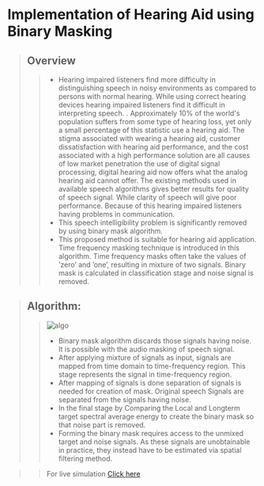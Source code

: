 # Implementation of Hearing Aid using Binary Masking

>## Overview
>> * Hearing impaired listeners find more difficulty in distinguishing speech in noisy environments as compared to persons with normal hearing. While using correct hearing devices hearing impaired listeners find it difficult in interpreting speech. . Approximately 10% of the world's population suffers from some type of hearing loss, yet only a small percentage of this statistic use a hearing aid. The stigma associated with wearing a hearing aid, customer dissatisfaction with hearing aid performance, and the cost associated with a high performance solution are all causes of low market penetration the use of digital signal processing, digital hearing aid now offers what the analog hearing aid cannot offer. The existing methods used in available speech algorithms gives better results for quality of speech signal. While clarity of speech will give poor performance. Because of this hearing impaired listeners having problems in communication.<br/>
>> * This speech intelligibility problem is significantly removed by using binary mask algorithm.<br/>
>>* This proposed method is suitable for hearing aid application. Time frequency masking technique is introduced in this algorithm. Time frequency masks often take the values of ’zero’ and ’one’, resulting in mixture of two signals. Binary mask is calculated in classification stage and noise signal is removed.<br/>

>## Algorithm:
>> ![algo](https://user-images.githubusercontent.com/71454390/134505911-32b5856b-ab41-452d-83ea-446cedd9e2da.jpg)
>> * Binary mask algorithm discards those signals having noise. It is possible with the audio masking of speech signal.<br/>
>> * After applying mixture of signals as input, signals are mapped from time domain to time-frequency region. This stage represents the signal in time-frequency region.<br/>
>> * After mapping of signals is done separation of signals is needed for creation of mask. Original speech Signals are separated from the signals having noise.<br/>
>> * In the final stage by Comparing the Local and Longterm target spectral average energy to create the binary mask so that noise part is removed.<br/>
>> * Forming the binary mask requires access to the unmixed target and noise signals. As these signals are unobtainable in practice, they instead have to be estimated via spatial filtering method.<br/>


>> For live simulation [Click here](https://drive.google.com/file/d/1Hw_moJtX1Sf8qEJndFrrS-IXvnBVku61/view) 
